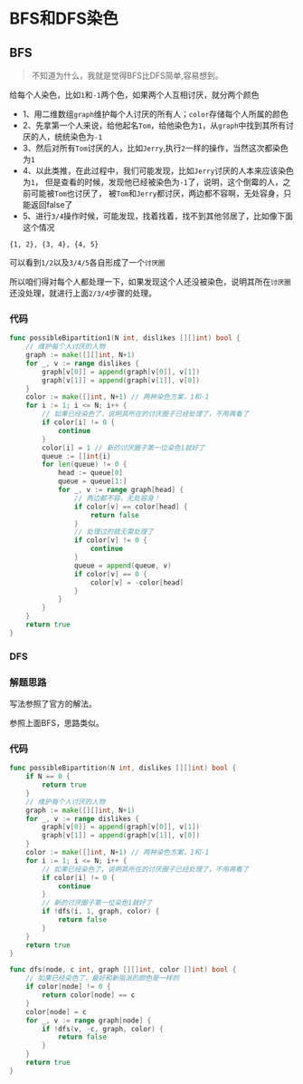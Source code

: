# BFS和DFS染色
## BFS
> 不知道为什么，我就是觉得BFS比DFS简单,容易想到。

给每个人染色，比如``1``和``-1``两个色，如果两个人互相讨厌，就分两个颜色

* 1、用二维数组``graph``维护每个人讨厌的所有人；``color``存储每个人所属的颜色
* 2、先拿第一个人来说，给他起名``Tom``，给他染色为``1``，从``graph``中找到其所有讨厌的人，统统染色为``-1``
* 3、然后对所有``Tom``讨厌的人，比如``Jerry``,执行``2``一样的操作，当然这次都染色为``1``
* 4、以此类推，在此过程中，我们可能发现，比如``Jerry``讨厌的人本来应该染色为``1``，
但是查看的时候，发现他已经被染色为``-1``了，说明，这个倒霉的人，之前可能被``Tom``也讨厌了，
被``Tom``和``Jerry``都讨厌，两边都不容啊，无处容身，只能返回false了
* 5、进行``3/4``操作时候，可能发现，找着找着，找不到其他邻居了，比如像下面这个情况

```
{1, 2}, {3, 4}, {4, 5}
```
可以看到``1/2``以及``3/4/5``各自形成了一个``讨厌圈``

所以咱们得对每个人都处理一下，如果发现这个人还没被染色，说明其所在``讨厌圈``还没处理，就进行上面``2/3/4``步骤的处理。

### 代码
```go
func possibleBipartition1(N int, dislikes [][]int) bool {
	// 维护每个人讨厌的人物
	graph := make([][]int, N+1)
	for _, v := range dislikes {
		graph[v[0]] = append(graph[v[0]], v[1])
		graph[v[1]] = append(graph[v[1]], v[0])
	}
	color := make([]int, N+1) // 两种染色方案，1和-1
	for i := 1; i <= N; i++ {
		// 如果已经染色了，说明其所在的讨厌圈子已经处理了，不用再看了
		if color[i] != 0 {
			continue
		}
		color[i] = 1 // 新的讨厌圈子第一位染色1就好了
		queue := []int{i}
		for len(queue) != 0 {
			head := queue[0]
			queue = queue[1:]
			for _, v := range graph[head] {
				// 两边都不容，无处容身！
				if color[v] == color[head] {
					return false
				}
				// 处理过的就无需处理了
				if color[v] != 0 {
					continue
				}
				queue = append(queue, v)
				if color[v] == 0 {
					color[v] = -color[head]
				}
			}
		}
	}
	return true
}
```

### DFS
### 解题思路
写法参照了官方的解法。

参照上面BFS，思路类似。
### 代码
```go
func possibleBipartition(N int, dislikes [][]int) bool {
	if N == 0 {
		return true
	}
	// 维护每个人讨厌的人物
	graph := make([][]int, N+1)
	for _, v := range dislikes {
		graph[v[0]] = append(graph[v[0]], v[1])
		graph[v[1]] = append(graph[v[1]], v[0])
	}
	color := make([]int, N+1) // 两种染色方案，1和-1
	for i := 1; i <= N; i++ {
		// 如果已经染色了，说明其所在的讨厌圈子已经处理了，不用再看了
		if color[i] != 0 {
			continue
		}
		// 新的讨厌圈子第一位染色1就好了
		if !dfs(i, 1, graph, color) {
			return false
		}
	}
	return true
}

func dfs(node, c int, graph [][]int, color []int) bool {
	// 如果已经染色了，最好和新指派的颜色是一样的
	if color[node] != 0 {
		return color[node] == c
	}
	color[node] = c
	for _, v := range graph[node] {
		if !dfs(v, -c, graph, color) {
			return false
		}
	}
	return true
}
```
